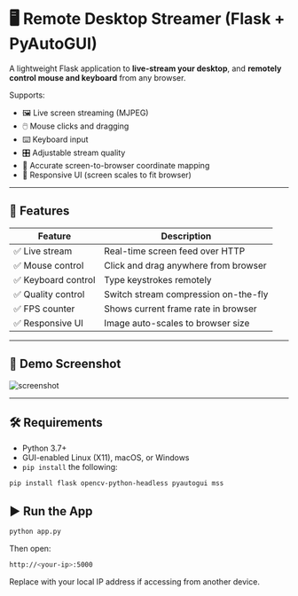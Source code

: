 # 🖥️ Remote Desktop Streamer (Flask + PyAutoGUI)

A lightweight Flask application to **live-stream your desktop**, and **remotely control mouse and keyboard** from any browser.

Supports:
- 🖼️ Live screen streaming (MJPEG)
- 🖱️ Mouse clicks and dragging
- ⌨️ Keyboard input
- 🎛️ Adjustable stream quality
- 🎯 Accurate screen-to-browser coordinate mapping
- 📏 Responsive UI (screen scales to fit browser)

---

## 🚀 Features

| Feature             | Description                                      |
|---------------------|--------------------------------------------------|
| ✅ Live stream       | Real-time screen feed over HTTP                 |
| ✅ Mouse control     | Click and drag anywhere from browser            |
| ✅ Keyboard control  | Type keystrokes remotely                        |
| ✅ Quality control   | Switch stream compression on-the-fly            |
| ✅ FPS counter       | Shows current frame rate in browser             |
| ✅ Responsive UI     | Image auto-scales to browser size               |

---

## 📸 Demo Screenshot

![screenshot](https://via.placeholder.com/800x450?text=Live+Stream+Preview)

---

## 🛠 Requirements

- Python 3.7+
- GUI-enabled Linux (X11), macOS, or Windows
- `pip install` the following:

```bash
pip install flask opencv-python-headless pyautogui mss
```

## ▶️ Run the App
```bash
python app.py
```
Then open:
```bash
http://<your-ip>:5000
```
Replace <your-ip> with your local IP address if accessing from another device.
